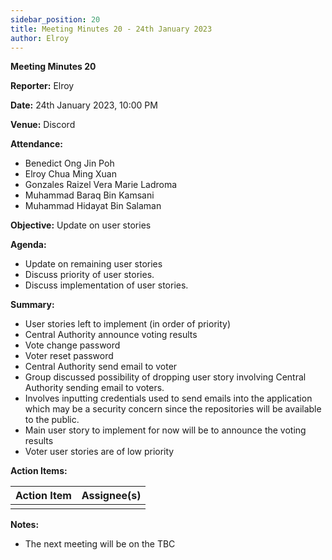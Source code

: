 ```yaml
---
sidebar_position: 20
title: Meeting Minutes 20 - 24th January 2023
author: Elroy
---
```


**Meeting Minutes 20**

**Reporter:** Elroy

**Date:** 24th January 2023, 10:00 PM

**Venue:** Discord

**Attendance:**

- Benedict Ong Jin Poh
- Elroy Chua Ming Xuan
- Gonzales Raizel Vera Marie Ladroma
- Muhammad Baraq Bin Kamsani
- Muhammad Hidayat Bin Salaman

**Objective:**
Update on user stories

**Agenda:**

- Update on remaining user stories
- Discuss priority of user stories.
- Discuss implementation of user stories.

**Summary:**

- User stories left to implement (in order of priority)
- Central Authority announce voting results
- Vote change password
- Voter reset password
- Central Authority send email to voter
- Group discussed possibility of dropping user story involving Central Authority sending email to voters.
- Involves inputting credentials used to send emails into the application which may be a security concern since the repositories will be available to the public.
- Main user story to implement for now will be to announce the voting results
- Voter user stories are of low priority

**Action Items:**

| Action Item | Assignee(s) |
| ----------- | ----------- |
|             |             |

**Notes:**

- The next meeting will be on the TBC
